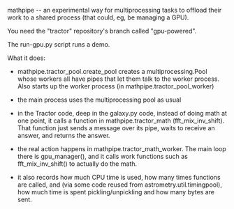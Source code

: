 mathpipe -- an experimental way for multiprocessing tasks to offload their work to a
shared process (that could, eg, be managing a GPU).

You need the "tractor" repository's branch called "gpu-powered".

The run-gpu.py script runs a demo.

What it does:

- mathpipe.tractor_pool.create_pool
   creates a multiprocessing.Pool whose workers all have pipes that let them talk to the
   worker process.  Also starts up the worker process (in mathpipe.tractor_pool_worker)

- the main process uses the multiprocessing pool as usual

- in the Tractor code, deep in the galaxy.py code, instead of doing math at one point, it
  calls a function in mathpipe.tractor_math (fft_mix_inv_shift).  That function just sends a
  message over its pipe, waits to receive an answer, and returns the answer.

- the real action happens in mathpipe.tractor_math_worker.  The main loop there is gpu_manager(),
  and it calls work functions such as fft_mix_inv_shift() to actually do the math.

- it also records how much CPU time is used, how many times functions are called, and (via some
  code reused from astrometry.util.timingpool), how much time is spent pickling/unpickling and how
  many bytes are sent.

